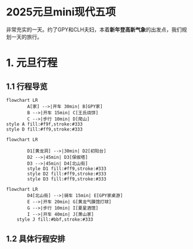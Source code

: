 <script setup>
import EditableTable from '../components/EditableTable.vue'
</script>
# 2025元旦mini现代五项
非常充实的一天。约了GPY和CLH夫妇，本着**新年登高新气象**的出发点，我们规划一天的旅行。
# 1. 元旦行程
## 1.1 行程导览
```mermaid
flowchart LR
        A[家] -->|开车 30min| B[GPY家]
        B -->|开车 15min| C[王氏烧饼]
        C -->|步行 10min| D[爬山]
style A fill:#f9f,stroke:#333
style D fill:#ff9,stroke:#333

```
```mermaid
flowchart LR

        D1[黄龙洞] -->|30min| D2[初阳台]
        D2 -->|45min| D3[保俶塔]
        D3 -->|45min| D4[北山街]
        style D1 fill:#ff9,stroke:#333
        style D2 fill:#ff9,stroke:#333
        style D3 fill:#ff9,stroke:#333

```

```mermaid
flowchart LR
        D4[北山街] -->|骑车 15min| E[GPY家桌游]
        E -->|开车 20min| G[黄龙气膜馆打球]
        G -->|步行 10min| I[夏星酒馆]
        I -->|开车 40min| J[萧山家]
    style J fill:#bbf,stroke:#333
```
## 1.2 具体行程安排

<EditableTable 
  pageId="trip-2025-01-yuandan" 
  tableId="schedule"
  :headers="['时间', '地点', '活动', '图片', '费用', '备注']"
  :columnConfig="{
    '时间': { 
      type: 'datetime',
      placeholder: '请选择时间'
    },
    '地点': { 
      type: 'text',
      placeholder: '请输入地点'
    },
    '活动': { 
      type: 'text',
      placeholder: '请输入活动内容'
    },
    '图片': {  // 添加图片列配置
      type: 'image',
      placeholder: '点击上传图片'
    },
    '费用': { 
      type: 'number',
      min: 0,
      decimals: 2,
      placeholder: '请输入费用'
    },
    '备注': { 
      type: 'text',
      placeholder: '可选'
    }
  }"
/>




